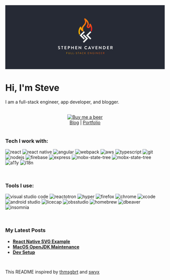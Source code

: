 <img src="./banner.png" />
<p><h1>Hi, I'm Steve</h1></p>
<p>I am a full-stack engineer, app developer, and blogger.</p><br/>

<div style="display:flex;justify-content:center">
  <a href="https://buymeacoff.ee/cavender">
    <img
      alt="Buy me a beer"
      src="https://img.shields.io/badge/buy_me_a_beer-333?logo=buymeacoffee"/>
  </a>
</div>
<div style="display: flex;justify-content: center">
  <a href="https://dev.cavender.io/">Blog</a>&nbsp;|&nbsp;
  <a href="https://dev.cavender.io/portfolio">Portfolio</a>
</div><br/>

<p><h3>Tech I work with:</h3></p>
<p>
  <img
    alt="react"
    src="https://img.shields.io/badge/react-20232a?logo=react"/>
  <img
    alt="react native"
    src="https://img.shields.io/badge/react_native-20232a?logo=react"/>
  <img
    alt="angular"
    src="https://img.shields.io/badge/angular-dc0030?logo=angular"/>
  <img
    alt="webpack"
    src="https://img.shields.io/badge/webpack-2b3a42?logo=webpack"/>
  <img
    alt="aws"
    src="https://img.shields.io/badge/aws-232f3d?logo=amazonaws"/>
  <img
    alt="typescript"
    src="https://img.shields.io/badge/typescript-3278c3?logo=typescript&logoColor=fff"/>
  <img
    alt="git"
    src="https://img.shields.io/badge/git-fff?logo=git"/>
  <img
    alt="nodejs"
    src="https://img.shields.io/badge/nodejs-233055?logo=nodedotjs"/>
  <img
    alt="firebase"
    src="https://img.shields.io/badge/firebase-fff?logo=firebase"/>
  <img
    alt="express"
    src="https://img.shields.io/badge/express-333?logo=express"/>
  <img
    alt="mobx-state-tree"
    src="https://img.shields.io/badge/mobx_state_tree-333?logo=mobxstatetree"/>
  <img
    alt="mobx-state-tree"
    src="https://img.shields.io/badge/postgres-fff?logo=postgresql"/>
  <img
    alt="a11y"
    src="https://img.shields.io/badge/a11y-333"/>
  <img
    alt="i18n"
    src="https://img.shields.io/badge/i18n-333"/>
</p><br/>

<p><h3>Tools I use:</h3></p>
<p>
  <img
    alt="visual studio code"
    src="https://img.shields.io/badge/vscode-2c2c32?logo=visualstudiocode"/>
  <img
    alt="reactotron"
    src="https://img.shields.io/badge/reactotron-333?logo=reactotron"/>
  <img
    alt="hyper"
    src="https://img.shields.io/badge/hyper-333?logo=hyper"/>
  <img
    alt="firefox"
    src="https://img.shields.io/badge/firefox-333?logo=firefox"/>
  <img
    alt="chrome"
    src="https://img.shields.io/badge/chrome-333?logo=googlechrome"/>
  <img
    alt="xcode"
    src="https://img.shields.io/badge/xcode-333?logo=xcode"/>
  <img
    alt="android studio"
    src="https://img.shields.io/badge/androidstudio-333?logo=androidstudio"/>
  <img
    alt="licecap"
    src="https://img.shields.io/badge/licecap-333?logo=licecap"/>
  <img
    alt="obsstudio"
    src="https://img.shields.io/badge/obsstudio-333?logo=obsstudio"/>
  <img
    alt="homebrew"
    src="https://img.shields.io/badge/homebrew-333?logo=homebrew"/>
  <img
    alt="dbeaver"
    src="https://img.shields.io/badge/dbeaver-333?logo=dbeaver"/>
  <img
    alt="insomnia"
    src="https://img.shields.io/badge/insomnia-333?logo=insomnia"/>
</p><br/>

<p><h3>My Latest Posts</h3></p>
<ul>
    <li><a href="https://dev.cavender.io/react-native/react-native-svg/"><strong>React Native SVG Example</strong></a></li>
    <li><a href="https://dev.cavender.io/macos-openjdk-maintenance/"><strong>MacOS OpenJDK Maintenance</strong></a></li>
    <li><a href="https://dev.cavender.io/my-dev-setup/"><strong>Dev Setup</strong></a></li>
</ul><br/>

<p>This README inspired by <a href="https://github.com/thmsgbrt">thmsgbrt</a> and <a href="https://github.com/sw-yx">swyx</a>